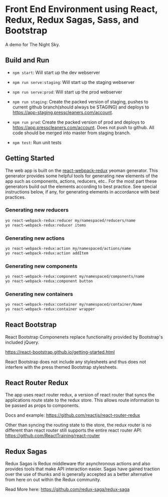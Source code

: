 # Front End Environment using React, Redux, Redux Sagas, Sass, and Bootstrap

A demo for The Night Sky.

## Build and Run

- `npm start`: Will start up the dev webserver
- `npm run serve:staging`: Will start up the staging webserver
- `npm run serve:prod`: Will start up the prod webserver

- `npm run staging`: Create the packed version of staging, pushes to current github branch(should always be STAGING) and deploys to https://app-staging.presscleaners.com/account.
- `npm run prod`: Create the packed version of prod and deploys to https://app.presscleaners.com/account. Does not push to github. All code should be merged into master from staging branch.

- `npm test`: Run unit tests

## Getting Started
The web app is built on the [react-webpack-redux](https://github.com/weblogixx/react-webpack-template) yeoman generator. This generator provides some helpful tools for generating new elements of the app such as components, actions, reducers, etc.. For the most part these generators build out the elements according to best practice. See special instructions below, if any, for generating elements in accordance with best practices.

### Generating new reducers
```bash
yo react-webpack-redux:reducer my/namespaced/reducers/name
yo react-webpack-redux:reducer items
```

### Generating new actions
```bash
yo react-webpack-redux:action my/namespaced/actions/name
yo react-webpack-redux:action addItem
```

### Generating new components
```bash
yo react-webpack-redux:component my/namespaced/components/name
yo react-webpack-redux:component button
```

### Generating new containers
```bash
yo react-webpack-redux:container my/namespaced/container/Name
yo react-webpack-redux:container wrapper
```

## React Bootstrap
React Bootstrap Componenets replace functionality provided by Bootstrap's included jQuery. 

https://react-bootstrap.github.io/getting-started.html

React Bootstrap does not include any stylesheets and thus does not interfere with the press themed Bootstrap stylesheets.

## React Router Redux
The app uses react router redux, a version of react router that syncs the applications route state to the redux store. This allows route information to be passed as props to components. 

Docs and example:
https://github.com/reactjs/react-router-redux

Other than syncing the routing state to the store, the redux router is no different than react router still supports the entire react router API:
https://github.com/ReactTraining/react-router

## Redux Sagas
Redux Sagas is Redux middleware tfor asynchronous actions and also provides tools that make API interaction easier. Sagas have gained traction over the use of thunks and is generally accepted as a better alternative from here on out within the Redux community. 

Read More here:
https://github.com/redux-saga/redux-saga
